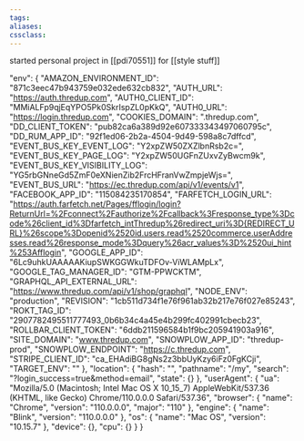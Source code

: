 ```yaml
---
tags:
aliases:
cssclass:
---
```


started personal project in [[pdi70551]] for [[style stuff]] 

 "env": {
                    "AMAZON_ENVIRONMENT_ID": "871c3eec47b943759e032ede632cb832",
                    "AUTH_URL": "https://auth.thredup.com",
                    "AUTH0_CLIENT_ID": "MMiALFp9qjEqYPO5Pk0SkrIspZL0pKkQ",
                    "AUTH0_URL": "https://login.thredup.com",
                    "COOKIES_DOMAIN": ".thredup.com",
                    "DD_CLIENT_TOKEN": "pub82ca6a389d92e607333343497060795c",
                    "DD_RUM_APP_ID": "92f1ed06-2b2a-4504-9d49-598a8c7dffcd",
                    "EVENT_BUS_KEY_EVENT_LOG": "Y2xpZW50ZXZlbnRsb2c=",
                    "EVENT_BUS_KEY_PAGE_LOG": "Y2xpZW50UGFnZUxvZyBwcm9k",
                    "EVENT_BUS_KEY_VISIBILITY_LOG": "YG5rbGNneGd5ZmF0eXNienZib2FrcHFranVwZmpjeWjs=",
                    "EVENT_BUS_URL": "https://ec.thredup.com/api/v1/events/v1",
                    "FACEBOOK_APP_ID": "115084235170854",
                    "FARFETCH_LOGIN_URL": "https://auth.farfetch.net/Pages/fflogin/login?ReturnUrl=%2Fconnect%2Fauthorize%2Fcallback%3Fresponse_type%3Dcode%26client_id%3Dfarfetch_intThredup%26redirect_uri%3D{REDIRECT_URL}%26scope%3Dopenid%2520id.users.read%2520commerce.userAddresses.read%26response_mode%3Dquery%26acr_values%3D%2520ui_hint%253Afflogin",
                    "GOOGLE_APP_ID": "6Lc9uhkUAAAAAKiupSWKGGWkuTDFOv-ViWLAMpLx",
                    "GOOGLE_TAG_MANAGER_ID": "GTM-PPWCKTM",
                    "GRAPHQL_API_EXTERNAL_URL": "https://www.thredup.com/api/v1/shop/graphql",
                    "NODE_ENV": "production",
                    "REVISION": "1cb511d734f1e76f961ab32b217e76f027e85243",
                    "ROKT_TAG_ID": "2907782495511777493_0b6b34c4a45e4b299fc402991cbecb23",
                    "ROLLBAR_CLIENT_TOKEN": "6ddb211596584b1f9bc205941903a916",
                    "SITE_DOMAIN": "www.thredup.com",
                    "SNOWPLOW_APP_ID": "thredup-prod",
                    "SNOWPLOW_ENDPOINT": "https://c.thredup.com",
                    "STRIPE_CLIENT_ID": "ca_EHAdiBG8gNs2z3bbUyKzy6iFz0FgKCji",
                    "TARGET_ENV": ""
                },
                "location": {
                    "hash": "",
                    "pathname": "/my",
                    "search": "?login_success=true&method=email",
                    "state": {}
                },
                "userAgent": {
                    "ua": "Mozilla/5.0 (Macintosh; Intel Mac OS X 10_15_7) AppleWebKit/537.36 (KHTML, like Gecko) Chrome/110.0.0.0 Safari/537.36",
                    "browser": {
                        "name": "Chrome",
                        "version": "110.0.0.0",
                        "major": "110"
                    },
                    "engine": {
                        "name": "Blink",
                        "version": "110.0.0.0"
                    },
                    "os": {
                        "name": "Mac OS",
                        "version": "10.15.7"
                    },
                    "device": {},
                    "cpu": {}
                }
            }